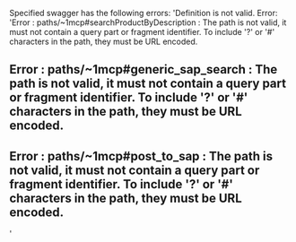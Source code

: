 Specified swagger has the following errors: 'Definition is not valid.  Error: 'Error : paths/~1mcp#searchProductByDescription : The path is not valid, it must not contain a query part or fragment identifier. To include '?' or '#' characters in the path, they must be URL encoded.
   ##   Error : paths/~1mcp#generic_sap_search : The path is not valid, it must not contain a query part or fragment identifier. To include '?' or '#' characters in the path, they must be URL encoded.
   ##   Error : paths/~1mcp#post_to_sap : The path is not valid, it must not contain a query part or fragment identifier. To include '?' or '#' characters in the path, they must be URL encoded.
'